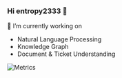 ### Hi entropy2333 👋

🔭 I’m currently working on
- Natural Language Processing
- Knowledge Graph
- Document & Ticket Understanding

![Metrics](https://gist.githubusercontent.com/entropy2333/39560851901a9f49f9d5e974a09126a6/raw/ed77b1139be393c75a300e0fe2ef693f28f0137f/github-metrics.svg)
